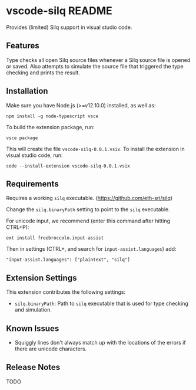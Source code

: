 # vscode-silq README

Provides (limited) Silq support in visual studio code.

## Features

Type checks all open Silq source files whenever a Silq source file is opened or saved.
Also attempts to simulate the source file that triggered the type checking and prints the result.

## Installation

Make sure you have Node.js (>=v12.10.0) installed, as well as:
```
npm install -g node-typescript vsce
```
To build the extension package, run:
```
vsce package
```
This will create the file `vscode-silq-0.0.1.vsix`.
To install the extension in visual studio code, run:
```
code --install-extension vscode-silq-0.0.1.vsix
```

## Requirements

Requires a working `silq` executable. (https://github.com/eth-sri/silq)

Change the `silq.binaryPath` setting to point to the `silq` executable.

For unicode input, we recommend (enter this command after hitting CTRL+P):
```
ext install freebroccolo.input-assist
```
Then in settings (CTRL+, and search for `input-assist.languages`) add:
```
"input-assist.languages": ["plaintext", "silq"]
```

## Extension Settings

This extension contributes the following settings:

* `silq.binaryPath`: Path to `silq` executable that is used for type checking and simulation.

## Known Issues

- Squiggly lines don't always match up with the locations of the errors if there are unicode characters.

## Release Notes

TODO
